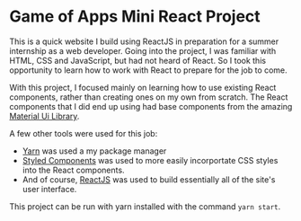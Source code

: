 # Game of Apps Mini React Project

This is a quick website I build using ReactJS in preparation for a summer internship as a web developer.
Going into the project, I was familiar with HTML, CSS and JavaScript, but had not heard of React. So I took this opportunity
to learn how to work with React to prepare for the job to come. 

With this project, I focused mainly on learning how to use existing React components, rather than creating ones on my own from scratch. 
The React components that I did end up using had base components from the amazing [Material Ui Library](https://material-ui.com/).

A few other tools were used for this job:
- [Yarn](https://yarnpkg.com/) was used a my package manager
- [Styled Components](https://styled-components.com/) was used to more easily incorportate CSS styles into the React components. 
- And of course, [ReactJS](https://reactjs.org/) was used to build essentially all of the site's user interface. 

This project can be run with yarn installed with the command ```yarn start```.
